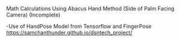 Math Calculations Using Abacus Hand Method (Side of Palm Facing Camera) (Incomplete)

-Use of HandPose Model from Tensorflow and FingerPose
https://samchanthunder.github.io/dsntech_project/

